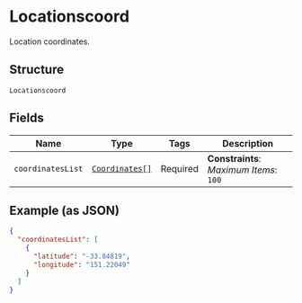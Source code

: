 
# Locationscoord

Location coordinates.

## Structure

`Locationscoord`

## Fields

| Name | Type | Tags | Description |
|  --- | --- | --- | --- |
| `coordinatesList` | [`Coordinates[]`](../../doc/models/coordinates.md) | Required | **Constraints**: *Maximum Items*: `100` |

## Example (as JSON)

```json
{
  "coordinatesList": [
    {
      "latitude": "-33.84819",
      "longitude": "151.22049"
    }
  ]
}
```

